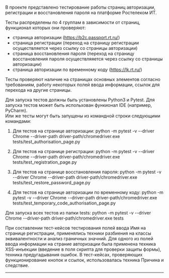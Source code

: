 
В проекте представлено тестирование работы страниц авторизации, регистрации и восстановления пароля на платформе Ростелеком ИТ.

Тесты распределены по 4 группам в зависимости от страниц, функционал которых они проверяют:
- страница авторизации (https://b2c.passport.rt.ru/)
- страница регистрации (переход на страницу регистрации осуществляется через ссылку со страницы авторизации)
- страница восстановления пароля (переход на страницу восстановления пароля осуществляяется через ссылку со страницы авторизации)
- страница авторизации по временному коду (https://lk.rt.ru/)

Тесты проверяют наличие на страницах основных элементов согласно требованиям, работу некоторых полей ввода информации, ссылок для перехода на другие страницы.

Для запуска тестов должны быть установлены Python3 и Pytest.
Для запуска тестов может быть испольхован функионал IDE (например, PyCharm).  
Или же тесты могут быть запущены из командной строки следующими командами:

1. Для тестов на странице авторизации:
python -m pytest -v --driver Chrome --driver-path driver-path/chromedriver.exe tests/test_authorisation_page.py

2. Для тестов на странице регистрации:
python -m pytest -v --driver Chrome --driver-path driver-path/chromedriver.exe tests/test_registration_page.py

3. Для тестов на странице восстановления пароля:
python -m pytest -v --driver Chrome --driver-path driver-path/chromedriver.exe tests/test_restore_password_page.py

4. Для тестов на странице авторизации по временному коду:
python -m pytest -v --driver Chrome --driver-path driver-path/chromedriver.exe tests/test_temporary_code_authorisation_page.py

Для запуска всех тестов из папки tests:
python -m pytest -v --driver Chrome --driver-path driver-path/chromedriver.exe tests


При составлении тест-кейсов тестирования полей ввода Имя на странице регистрации, применялись техники разбиения на классы эквивалентности и анализ граничных значний. Для одного из полей ввода информации на страние авторизации была применена техника XSS-инъекции (введение в поля скрипта для проверки защиты формы), техника предугадывания ошибок. 
В тест-кейсах, проверяющих функционирование кнопок и ссылок, использовалась техника Причина и следствие.
________________________________________________________________________________________